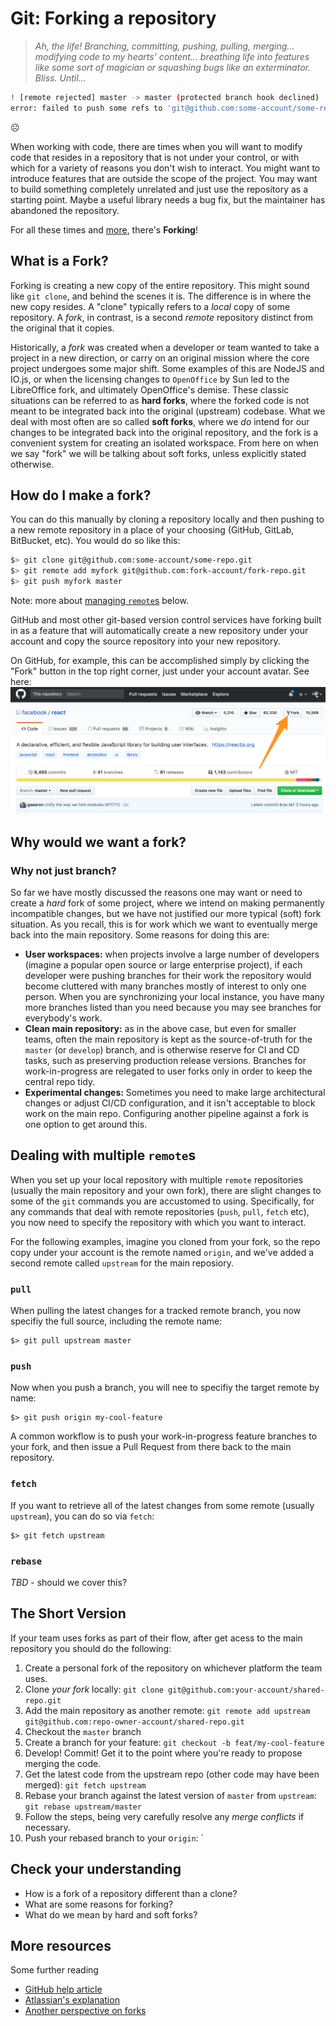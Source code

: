# Git: Forking a repository

> _Ah, the life! Branching, committing, pushing, pulling, merging... modifying code to my hearts' content... breathing life into features like some sort of magician or squashing bugs like an exterminator. Bliss. Until..._

```bash
! [remote rejected] master -> master (protected branch hook declined)
error: failed to push some refs to 'git@github.com:some-account/some-repo.git'
```

☹️

When working with code, there are times when you will want to modify code that resides in a repository that is not under your control, or with which for a variety of reasons you don't wish to interact. You might want to introduce features that are outside the scope of the project. You may want to build something completely unrelated and just use the repository as a starting point. Maybe a useful library needs a bug fix, but the maintainer has abandoned the repository. 

For all these times and [more](#why-fork), there's **Forking**!

## What is a Fork?

Forking is creating a new copy of the entire repository. This might sound like `git clone`, and behind the scenes it is. The difference is in where the new copy resides. A "clone" typically refers to a _local_ copy of some repository. A _fork_, in contrast, is a second *remote* repository distinct from the original that it copies.

Historically, a _fork_ was created when a developer or team wanted to take a project in a new direction, or carry on an original mission where the core project undergoes some major shift. Some examples of this are NodeJS and IO.js, or when the licensing changes to `OpenOffice` by Sun led to the LibreOffice fork, and ultimately OpenOffice's demise. These classic situations can be referred to as **hard forks**, where the forked code is not meant to be integrated back into the original (upstream) codebase. What we deal with most often are so called **soft forks**, where we _do_ intend for our changes to be integrated back into the original repository, and the fork is a convenient system for creating an isolated workspace. From here on when we say "fork" we will be talking about soft forks, unless explicitly stated otherwise.

## How do I make a fork?

You can do this manually by cloning a repository locally and then pushing to a new remote repository in a place of your choosing (GitHub, GitLab, BitBucket, etc). You would do so like this:
```bash
$> git clone git@github.com:some-account/some-repo.git
$> git remote add myfork git@github.com:fork-account/fork-repo.git
$> git push myfork master
```
Note: more about [managing `remote`s](#dealing-with-multiple-remotes) below.

GitHub and most other git-based version control services have forking built in as a feature that will automatically create a new repository under your account and copy the source repository into your new repository.

On GitHub, for example, this can be accomplished simply by clicking the "Fork" button in the top right corner, just under your account avatar. See here:
![Forking on GitHub](images/github-fork.png)

## Why would we want a fork?
### Why not just branch?

So far we have mostly discussed the reasons one may want or need to create a _hard_ fork of some project, where we intend on making permanently incompatible changes, but we have not justified our more typical (soft) fork situation. As you recall, this is for work which we want to eventually merge back into the main repository. Some reasons for doing this are:

* **User workspaces:** when projects involve a large number of developers (imagine a popular open source or large enterprise project), if each developer were pushing branches for their work the repository would become cluttered with many branches mostly of interest to only one person. When you are synchronizing your local instance, you have many more branches listed than you need because you may see branches for everybody's work.
* **Clean main repository:** as in the above case, but even for smaller teams, often the main repository is kept as the source-of-truth for the `master` (or `develop`) branch, and is otherwise reserve for CI and CD tasks, such as preserving production release versions. Branches for work-in-progress are relegated to user forks only in order to keep the central repo tidy.
* **Experimental changes:** Sometimes you need to make large architectural changes or adjust CI/CD configuration, and it isn't acceptable to block work on the main repo. Configuring another pipeline against a fork is one option to get around this.

## Dealing with multiple `remote`s
When you set up your local repository with multiple `remote` repositories (usually the main repository and your own fork), there are slight changes to some of the `git` commands you are accustomed to using. Specifically, for any commands that deal with remote repositories (`push`, `pull`, `fetch` etc), you now need to specify the repository with which you want to interact.

For the following examples, imagine you cloned from your fork, so the repo copy under your account is the remote named `origin`, and we've added a second remote called `upstream` for the main reposiory.

### `pull`
When pulling the latest changes for a tracked remote branch, you now specifiy the full source, including the remote name:
```shell
$> git pull upstream master
```

### `push`
Now when you push a branch, you will nee to specifiy the target remote by name:
```shell
$> git push origin my-cool-feature
```
A common workflow is to push your work-in-progress feature branches to your fork, and then issue a Pull Request from there back to the main repository.

### `fetch`
If you want to retrieve all of the latest changes from some remote (usually `upstream`), you can do so via `fetch`:
```shell
$> git fetch upstream
```

### `rebase`
_TBD_ - should we cover this?

## The Short Version
If your team uses forks as part of their flow, after get acess to the main repository you should do the following:
1) Create a personal fork of the repository on whichever platform the team uses.
1) Clone _your fork_ locally: `git clone git@github.com:your-account/shared-repo.git`
1) Add the main repository as another remote: `git remote add upstream git@github.com:repo-owner-account/shared-repo.git`
1) Checkout the `master` branch
1) Create a branch for your feature: `git checkout -b feat/my-cool-feature`
1) Develop! Commit! Get it to the point where you're ready to propose merging the code.
1) Get the latest code from the upstream repo (other code may have been merged): `git fetch upstream`
1) Rebase your branch against the latest version of `master` from `upstream`: `git rebase upstream/master`
  1) Follow the steps, being very carefully resolve any _merge conflicts_ if necessary.
1) Push your rebased branch to your o`rigin`: `

## Check your understanding

* How is a fork of a repository different than a clone?
* What are some reasons for forking?
* What do we mean by hard and soft forks?

## More resources

Some further reading

- [GitHub help article](https://help.github.com/articles/fork-a-repo/)
- [Atlassian's explanation](TODO)
- [Another perspective on forks](https://gregoryszorc.com/blog/2017/12/11/high-level-problems-with-git-and-how-to-fix-them/)
